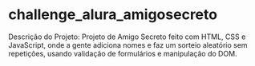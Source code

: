 # challenge_alura_amigosecreto
Descrição do Projeto: Projeto de Amigo Secreto feito com HTML, CSS e JavaScript, onde a gente adiciona nomes e faz um sorteio aleatório sem repetições, usando validação de formulários e manipulação do DOM.
